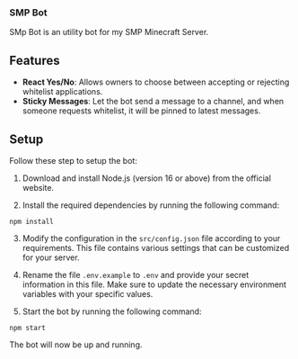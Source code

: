 ### SMP Bot

SMp Bot is an utility bot for my SMP Minecraft Server.

## Features

- **React Yes/No**: Allows owners to choose between accepting or rejecting whitelist applications.
- **Sticky Messages**: Let the bot send a message to a channel, and when someone requests whitelist, it will be pinned to latest messages.

## Setup

Follow these step to setup the bot:

1. Download and install Node.js (version 16 or above) from the official website.

2. Install the required dependencies by running the following command:
```
npm install
```

3. Modify the configuration in the `src/config.json` file according to your requirements. This file contains various settings that can be customized for your server.

4. Rename the file `.env.example` to `.env` and provide your secret information in this file. Make sure to update the necessary environment variables with your specific values.

5. Start the bot by running the following command:
```
npm start
```

The bot will now be up and running.